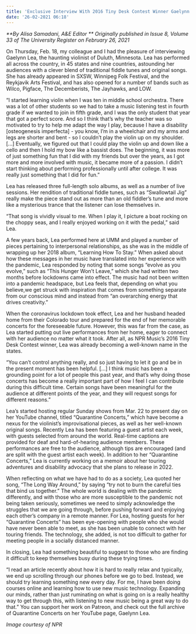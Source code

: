 ```yaml
---
title: 'Exclusive Interview With 2016 Tiny Desk Contest Winner Gaelynn Lea'
date: '26-02-2021 06:18'
---
```


_**By Alisa Samadani, A&E Editor **_
_Originally published in Issue 8, Volume 33 of The University Register on February 26, 2021_

On Thursday, Feb. 18, my colleague and I had the pleasure of interviewing Gaelynn Lea, the haunting violinist of Duluth, Minnesota. Lea has performed all across the country, in 45 states and nine countries, astounding her audiences with a clever blend of traditional fiddle tunes and original songs. 
She has already appeared in SXSW, Winnipeg Folk Festival, and the Reykjavik Arts Festival, and has also opened for a number of bands such as Wilco, Pigface, The Decemberists, The Jayhawks, and LOW.

“I started learning violin when I was ten in middle school orchestra. There was a lot of other students so we had to take a music listening test in fourth grade if we wanted to join in fifth grade, and I was the only student that year that got a perfect score. And so I think that’s why the teacher was so motivated to try to help me adapt the way I play, because I have a disability [osteogenesis imperfecta] - you know, I’m in a wheelchair and my arms and legs are shorter and bent - so I couldn’t play the violin up on my shoulder. [...] Eventually, we figured out that I could play the violin up and down like a cello and then I hold my bow like a bassist does. The beginning, it was more of just something fun that I did with my friends but over the years, as I got more and more involved with music, it became more of a passion. I didn’t start thinking about performing professionally until after college. It was really just something that I did for fun.”

Lea has released three full-length solo albums, as well as a number of live sessions. Her rendition of traditional fiddle tunes, such as “Swallowtail Jig” really make the piece stand out as more than an old fiddler’s tune and more like a mysterious trance that the listener can lose themselves in. 

“That song is vividly visual to me. When I play it, I picture a boat rocking on the choppy seas, and I really enjoyed working on it with the pedal,” said Lea.

 A few years back, Lea performed here at UMM and played a number of pieces pertaining to interpersonal relationships, as she was in the middle of wrapping up her 2018 album, “Learning How To Stay.” When asked about how these messages in her music have translated into her experience with the pandemic, Lea responded by noting that some songs “evolve as you evolve,” such as “This Hunger Won’t Leave,” which she had written two months before lockdowns came into effect. The music had not been written into a pandemic headspace, but Lea feels that, depending on what you believe,we get struck with inspiration that comes from something separate from our conscious mind and instead from “an overarching energy that drives creativity.” 

When the coronavirus lockdown took effect, Lea and her husband headed home from their Colorado tour and prepared for the end of her memorable concerts for the foreseeable future. However, this was far from the case, as Lea started putting out live performances from her home, eager to connect with her audience no matter what it took. After all, as NPR Music’s 2016 Tiny Desk Contest winner, Lea was already becoming a well-known name in the states.

“You can’t control anything really, and so just having to let it go and be in the present moment has been helpful. [...] I think music has been a grounding point for a lot of people this past year, and that’s why doing those concerts has become a really important part of how I feel I can contribute during this difficult time. Certain songs have been meaningful for the audience at different points of the year, and they will request songs for different reasons.”

Lea’s started hosting regular Sunday shows from Mar. 22 to present day on her YouTube channel, titled “Quarantine Concerts,” which have become a nexus for the violinist’s improvisational pieces, as well as her well-known original songs. Recently Lea has been featuring a guest artist each week, with guests selected from around the world. Real-time captions are provided for deaf and hard-of-hearing audience members. These performances are free to the audience, although tips are encouraged (and are split with the guest artist each week). In addition to her “Quarantine Concerts,” Lea is currently working on a memoir about her touring adventures and disability advocacy that she plans to release in 2022. 

When reflecting on what we have had to do as a society, Lea quoted her song, “The Long Way Around,” by saying “try not to burn the careful ties that bind us together.” The whole world is dealing with the pandemic differently, and with those who are more susceptible to the pandemic not being taken seriously, sometimes we need to simply acknowledge the struggles that we are going through, before pushing forward and enjoying each other’s company in a remote manner. For Lea, hosting guests for her “Quarantine Concerts” has been eye-opening with people who she would have never been able to meet, as she has been unable to connect with her touring friends. The technology, she added, is not too difficult to gather for meeting people in a socially distanced manner.

In closing, Lea had something beautiful to suggest to those who are finding it difficult to keep themselves busy during these trying times.

“I read an article recently about how it is hard to really relax and typically, we end up scrolling through our phones before we go to bed. Instead, we should try learning something new every day. For me, I have been doing courses online and learning how to use new music technology. Expanding our minds, rather than just ruminating on what is going on is a really healthy way to get through this, with listening to new music being a great way to do that.”
You can support her work on Patreon, and check out the full archive of Quarantine Concerts on her YouTube page, Gaelynn Lea.

_Image courtesy of NPR_
